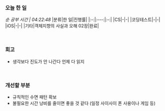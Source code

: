 ### 오늘 한 일
_순 공부 시간 | 04:22:48_
|분류|한 일|진행률|
|:-:|:---:|:-:|
|CS|-|-|
|코딩테스트|-|-|
|iOS|-|-|
|기타|객체지향의 사실과 오해 02장|완료|

<br>

### 회고
- 생각보다 진도가 안 나간다 언제 다 읽지

<br>

### 개선할 부분
- 규칙적인 수면 패턴 확보
- 불필요한 시간 낭비를 줄이면 좋을 것 같다 (일정 사이사이 폰 사용이나 게임 등)
